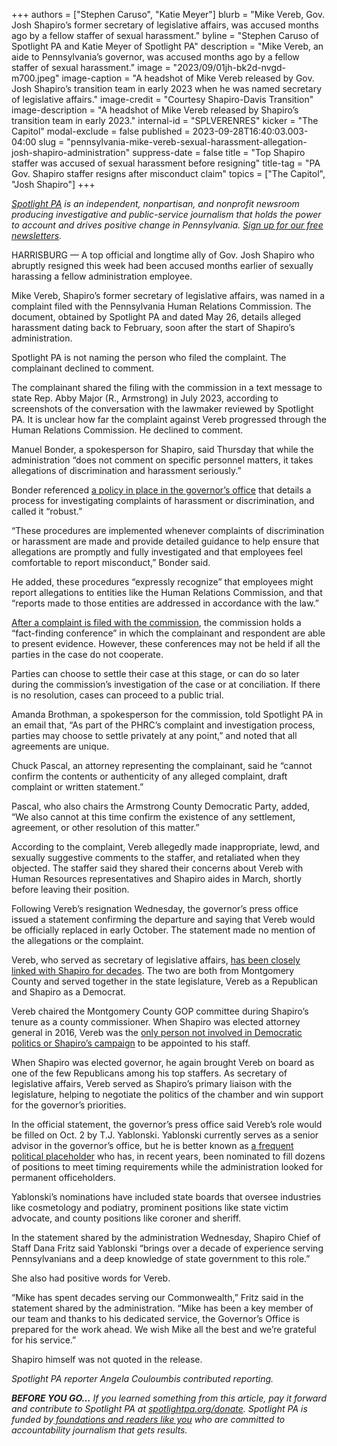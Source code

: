 +++
authors = ["Stephen Caruso", "Katie Meyer"]
blurb = "Mike Vereb, Gov. Josh Shapiro’s former secretary of legislative affairs, was accused months ago by a fellow staffer of sexual harassment."
byline = "Stephen Caruso of Spotlight PA and Katie Meyer of Spotlight PA"
description = "Mike Vereb, an aide to Pennsylvania’s governor, was accused months ago by a fellow staffer of sexual harassment."
image = "2023/09/01jh-bk2d-nvgd-m700.jpeg"
image-caption = "A headshot of Mike Vereb released by Gov. Josh Shapiro’s transition team in early 2023 when he was named secretary of legislative affairs."
image-credit = "Courtesy Shapiro-Davis Transition"
image-description = "A headshot of Mike Vereb released by Shapiro’s transition team in early 2023."
internal-id = "SPLVERENRES"
kicker = "The Capitol"
modal-exclude = false
published = 2023-09-28T16:40:03.003-04:00
slug = "pennsylvania-mike-vereb-sexual-harassment-allegation-josh-shapiro-administration"
suppress-date = false
title = "Top Shapiro staffer was accused of sexual harassment before resigning"
title-tag = "PA Gov. Shapiro staffer resigns after misconduct claim"
topics = ["The Capitol", "Josh Shapiro"]
+++

<a href="https://www.spotlightpa.org/"><em>Spotlight PA</em></a><em> is an independent, nonpartisan, and nonprofit newsroom producing investigative and public-service journalism that holds the power to account and drives positive change in Pennsylvania. </em><a href="https://www.spotlightpa.org/newsletters"><em>Sign up for our free newsletters</em></a><em>.</em>

HARRISBURG — A top official and longtime ally of Gov. Josh Shapiro who abruptly resigned this week had been accused months earlier of sexually harassing a fellow administration employee.

Mike Vereb, Shapiro’s former secretary of legislative affairs, was named in a complaint filed with the Pennsylvania Human Relations Commission. The document, obtained by Spotlight PA and dated May 26, details alleged harassment dating back to February, soon after the start of Shapiro’s administration.

Spotlight PA is not naming the person who filed the complaint. The complainant declined to comment.

<script src="https://www.spotlightpa.org/embed.js" async></script><div data-spl-embed-version="1" data-spl-src="https://www.spotlightpa.org/embeds/newsletter/"></div>

The complainant shared the filing with the commission in a text message to state Rep. Abby Major (R., Armstrong) in July 2023, according to screenshots of the conversation with the lawmaker reviewed by Spotlight PA. It is unclear how far the complaint against Vereb progressed through the Human Relations Commission. He declined to comment.

Manuel Bonder, a spokesperson for Shapiro, said Thursday that while the administration “does not comment on specific personnel matters, it takes allegations of discrimination and harassment seriously.”

Bonder referenced <a href="https://www.oa.pa.gov/Policies/md/Documents/410_10.pdf">a policy in place in the governor’s office</a> that details a process for investigating complaints of harassment or discrimination, and called it “robust.”

“These procedures are implemented whenever complaints of discrimination or harassment are made and provide detailed guidance to help ensure that allegations are promptly and fully investigated and that employees feel comfortable to report misconduct,” Bonder said.

He added, these procedures “expressly recognize” that employees might report allegations to entities like the Human Relations Commission, and that “reports made to those entities are addressed in accordance with the law.”

<a href="https://www.phrc.pa.gov/Complaints/Pages/Investigation-Process.aspx">After a complaint is filed with the commission</a>, the commission holds a “fact-finding conference” in which the complainant and respondent are able to present evidence. However, these conferences may not be held if all the parties in the case do not cooperate.

Parties can choose to settle their case at this stage, or can do so later during the commission’s investigation of the case or at conciliation. If there is no resolution, cases can proceed to a public trial.

Amanda Brothman, a spokesperson for the commission, told Spotlight PA in an email that, “As part of the PHRC’s complaint and investigation process, parties may choose to settle privately at any point,” and noted that all agreements are unique.

Chuck Pascal, an attorney representing the complainant, said he “cannot confirm the contents or authenticity of any alleged complaint, draft complaint or written statement.”

Pascal, who also chairs the Armstrong County Democratic Party, added, “We also cannot at this time confirm the existence of any settlement, agreement, or other resolution of this matter.”

According to the complaint, Vereb allegedly made inappropriate, lewd, and sexually suggestive comments to the staffer, and retaliated when they objected. The staffer said they shared their concerns about Vereb with Human Resources representatives and Shapiro aides in March, shortly before leaving their position.

Following Vereb’s resignation Wednesday, the governor’s press office issued a statement confirming the departure and saying that Vereb would be officially replaced in early October. The statement made no mention of the allegations or the complaint.

Vereb, who served as secretary of legislative affairs, <a href="https://www.spotlightpa.org/news/2023/01/pa-josh-shapiro-governor-executive-staff/">has been closely linked with Shapiro for decades</a>. The two are both from Montgomery County and served together in the state legislature, Vereb as a Republican and Shapiro as a Democrat.

Vereb chaired the Montgomery County GOP committee during Shapiro’s tenure as a county commissioner. When Shapiro was elected attorney general in 2016, Vereb was the <a href="https://www.pottsmerc.com/2017/01/15/vereb-lands-job-with-incoming-pa-ag-shapiro/">only person not involved in Democratic politics or Shapiro’s campaign</a> to be appointed to his staff.

When Shapiro was elected governor, he again brought Vereb on board as one of the few Republicans among his top staffers. As secretary of legislative affairs, Vereb served as Shapiro’s primary liaison with the legislature, helping to negotiate the politics of the chamber and win support for the governor’s priorities.

In the official statement, the governor’s press office said Vereb’s role would be filled on Oct. 2 by T.J. Yablonski. Yablonski currently serves as a senior advisor in the governor’s office, but he is better known as <a href="https://www.spotlightpa.org/news/2021/03/pennsylvania-governor-appointments-victim-advocate-placeholder-nomination/">a frequent political placeholder</a> who has, in recent years, been nominated to fill dozens of positions to meet timing requirements while the administration looked for permanent officeholders.

<script src="https://www.spotlightpa.org/embed.js" async></script><div data-spl-embed-version="1" data-spl-src="https://www.spotlightpa.org/embeds/donate/"></div>

Yablonski’s nominations have included state boards that oversee industries like cosmetology and podiatry, prominent positions like state victim advocate, and county positions like coroner and sheriff.

In the statement shared by the administration Wednesday, Shapiro Chief of Staff Dana Fritz said Yablonski “brings over a decade of experience serving Pennsylvanians and a deep knowledge of state government to this role.”

She also had positive words for Vereb.

“Mike has spent decades serving our Commonwealth,” Fritz said in the statement shared by the administration. “Mike has been a key member of our team and thanks to his dedicated service, the Governor’s Office is prepared for the work ahead. We wish Mike all the best and we’re grateful for his service.”

Shapiro himself was not quoted in the release.

<em>Spotlight PA reporter Angela Couloumbis contributed reporting.</em>

<strong><em>BEFORE YOU GO…</em></strong><em> If you learned something from this article, pay it forward and contribute to Spotlight PA at </em><a href="http://spotlightpa.org/donate"><em>spotlightpa.org/donate</em></a><em>. Spotlight PA is funded by</em><a href="https://www.spotlightpa.org/support"><em> foundations and readers like you</em></a><em> who are committed to accountability journalism that gets results.</em>

